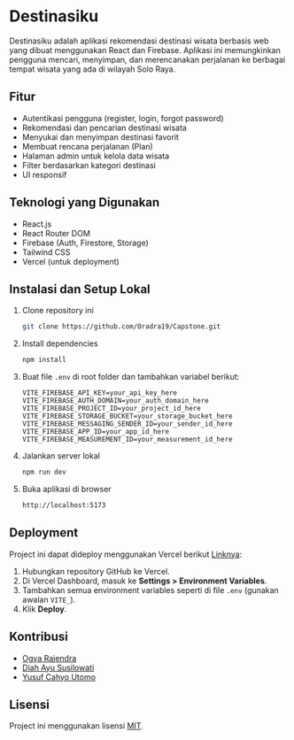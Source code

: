 # Destinasiku

Destinasiku adalah aplikasi rekomendasi destinasi wisata berbasis web yang dibuat menggunakan React dan Firebase. Aplikasi ini memungkinkan pengguna mencari, menyimpan, dan merencanakan perjalanan ke berbagai tempat wisata yang ada di wilayah Solo Raya.

## Fitur

- Autentikasi pengguna (register, login, forgot password)
- Rekomendasi dan pencarian destinasi wisata
- Menyukai dan menyimpan destinasi favorit
- Membuat rencana perjalanan (Plan)
- Halaman admin untuk kelola data wisata
- Filter berdasarkan kategori destinasi
- UI responsif

## Teknologi yang Digunakan

- React.js
- React Router DOM
- Firebase (Auth, Firestore, Storage)
- Tailwind CSS
- Vercel (untuk deployment)

## Instalasi dan Setup Lokal

1. Clone repository ini

   ```bash
   git clone https://github.com/Oradra19/Capstone.git
   ```

2. Install dependencies

   ```bash
   npm install
   ```

3. Buat file `.env` di root folder dan tambahkan variabel berikut:

   ```env
   VITE_FIREBASE_API_KEY=your_api_key_here
   VITE_FIREBASE_AUTH_DOMAIN=your_auth_domain_here
   VITE_FIREBASE_PROJECT_ID=your_project_id_here
   VITE_FIREBASE_STORAGE_BUCKET=your_storage_bucket_here
   VITE_FIREBASE_MESSAGING_SENDER_ID=your_sender_id_here
   VITE_FIREBASE_APP_ID=your_app_id_here
   VITE_FIREBASE_MEASUREMENT_ID=your_measurement_id_here
   ```

4. Jalankan server lokal

   ```bash
   npm run dev
   ```

5. Buka aplikasi di browser

   ```bash
   http://localhost:5173
   ```

## Deployment

Project ini dapat dideploy menggunakan Vercel berikut [Linknya](https://destinasiku.vercel.app/):

1. Hubungkan repository GitHub ke Vercel.
2. Di Vercel Dashboard, masuk ke **Settings > Environment Variables**.
3. Tambahkan semua environment variables seperti di file `.env` (gunakan awalan `VITE_`).
4. Klik **Deploy**.

## Kontribusi

- [Ogya Rajendra](https://github.com/Oradra19)
- [Diah Ayu Susilowati](https://github.com/dhayyue)
- [Yusuf Cahyo Utomo](https://github.com/Cahyoz29)


## Lisensi

Project ini menggunakan lisensi [MIT](https://opensource.org/licenses/MIT).